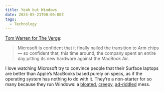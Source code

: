 ```yaml
---
title: Yeah but Windows
date: 2024-05-21T00:00:00Z
tags:
  - Technology
---
```

[Tom Warren for The Verge](https://www.theverge.com/2024/5/20/24160463/microsoft-windows-laptops-copilot-arm-chips-m1):

> Microsoft is confident that it finally nailed the transition to Arm chips — so confident that, this time around, the company spent an entire day pitting its new hardware against the MacBook Air.

I love watching Microsoft try to convince people that their Surface laptops are better than Apple’s MacBooks based purely on specs, as if the operating system has nothing to do with it. They’re a non-starter for so many because they run Windows: a <a href="https://www.xda-developers.com/how-debloat-windows-11/" target="_blank" rel="noopener">bloated</a>, <a href="https://cyberplace.social/@GossiTheDog/112479974357074203" target="_blank" rel="noopener">creepy</a>, <a href="https://www.theverge.com/2024/4/24/24138949/microsoft-windows-11-start-menu-ads-recommendations-setting-disable" target="_blank" rel="noopener">ad-riddled</a> mess.